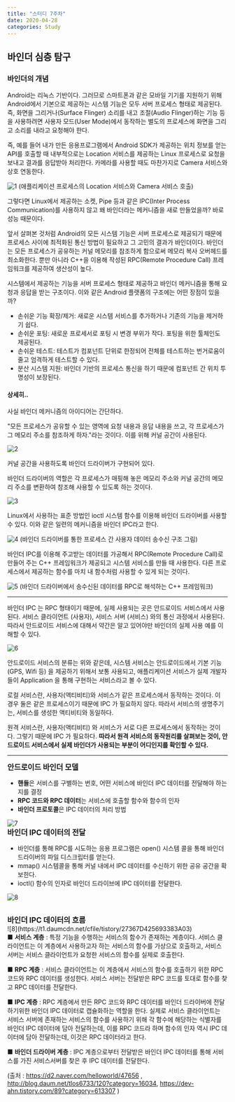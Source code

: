 ```yaml
---
title: "스터디 7주차"
date: 2020-04-28
categories: Study
---
```


## 바인더 심층 탐구

### 바인더의 개념

Android는 리눅스 기반이다. 그러므로 스마트폰과 같은 모바일 기기를 지원하기 위해 Android에서 기본으로 제공하는 시스템 기능은 모두 서버 프로세스 형태로 제공된다.
즉, 화면을 그리거나(Surface Flinger) 소리를 내고 조절(Audio Flinger)하는 기능 등을 사용하려면 사용자 모드(User Mode)에서 동작하는 별도의 프로세스에 화면을 그리고 소리를 내라고 요청해야 한다.

즉, 예를 들어 내가 만든 응용프로그램에서 Android SDK가 제공하는 위치 정보를 얻는 API를 호출할 때 내부적으로는 Location 서비스를 제공하는 Linux 프로세스로 요청을 보내고 결과를 응답받아 처리한다. 카메라를 사용할 때도 마찬가지로 Camera 서비스와 상호 연동한다.

![1](https://d2.naver.com/content/images/2015/06/helloworld-47656-4.png)
(애플리케이션 프로세스의 Location 서비스와 Camera 서비스 호출)

그렇다면 Linux에서 제공하는 소켓, Pipe 등과 같은 IPC(Inter Process Communication)를 사용하지 않고 왜 바인더라는 메커니즘을 새로 만들었을까? 바로 성능 때문이다.

앞서 살펴본 것처럼 Android의 모든 시스템 기능은 서버 프로세스로 제공되기 때문에 프로세스 사이에 최적화된 통신 방법이 필요하고 그 고민의 결과가 바인더이다. 바인더는 모든 프로세스가 공유하는 커널 메모리를 참조하게 함으로써 메모리 복사 오버헤드를 최소화한다. 뿐만 아니라 C++을 이용해 작성된 RPC(Remote Procedure Call) 프레임워크를 제공하여 생산성이 높다.

시스템에서 제공하는 기능을 서버 프로세스 형태로 제공하고 바인더 메커니즘을 통해 요청과 응답을 받는 구조이다. 이와 같은 Android 플랫폼의 구조에는 어떤 장점이 있을까?

- 손쉬운 기능 확장/제거: 새로운 시스템 서비스를 추가하거나 기존의 기능을 제거하기 쉽다.
- 손쉬운 포팅: 새로운 프로세서로 포팅 시 변경 부위가 작다. 포팅을 위한 툴체인도 제공된다.
- 손쉬운 테스트: 테스트가 컴포넌트 단위로 한정되어 전체를 테스트하는 번거로움이 줄고 엄격하게 테스트할 수 있다.
- 분산 시스템 지원: 바인더 기반의 프로세스 통신을 하기 때문에 컴포넌트 간 위치 투명성이 보장된다.

#### 상세히..

사실 바인더 메커니즘의 아이디어는 간단하다.

"모든 프로세스가 공유할 수 있는 영역에 요청 내용과 응답 내용을 쓰고, 각 프로세스가 그 메모리 주소를 참조하게 하자."라는 것이다. 이를 위해 커널 공간이 사용된다.

![2](https://d2.naver.com/content/images/2015/06/helloworld-47656-6.png)

커널 공간을 사용하도록 바인더 드라이버가 구현되어 있다.

바인더 드라이버의 역할은 각 프로세스가 매핑해 놓은 메모리 주소와 커널 공간의 메모리 주소를 변환하여 참조해 사용할 수 있도록 하는 것이다.

![3](https://d2.naver.com/content/images/2015/06/helloworld-47656-7.png)

Linux에서 사용하는 표준 방법인 ioctl 시스템 함수를 이용해 바인더 드라이버를 사용할 수 있다. 이와 같은 일련의 메커니즘을 바인더 IPC라고 한다.

![4](https://d2.naver.com/content/images/2015/06/helloworld-47656-8.png)
(바인더 드라이버를 통한 프로세스 간 사용자 데이터 송수신 구조 그림)

바인더 IPC를 이용해 주고받는 데이터를 가공해서 RPC(Remote Procedure Call)로 만들어 주는 C++ 프레임워크가 제공되고 시스템 서비스를 만들 때 사용한다. 다른 프로세스에서 제공하는 함수를 마치 내 함수처럼 사용할 수 있게 되는 것이다.

![5](https://d2.naver.com/content/images/2015/06/helloworld-47656-9.png)
(바인더 드라이버에서 송수신된 데이터를 RPC로 해석하는 C++ 프레임워크)

- - -

 바인더 IPC 는 RPC 형태이기 때문에, 실제 사용되는 곳은 안드로이드 서비스에서 사용된다. 서비스 클라이언트 (사용자), 서비스 서버 (서비스) 와의 통신 과정에서 사용된다. 따라서 안드로이드 서비스에 대해서 약간은 알고 있어야만 바인더의 실제 사용 예를 이해할 수 있다.

![6](https://t1.daumcdn.net/cfile/tistory/213E0850568F5CA234)

안드로이드 서비스의 분류는 위와 같은데, 시스템 서비스는 안드로이드에서 기본 기능 (GPS, Wifi 등) 을 제공하기 위해서 보통 사용되고, 애플리케이션 서비스가 실제 개발자들이 Application 을 통해 구현하는 서비스라고 볼 수 있다.

로컬 서비스란, 사용자(액티비티)와 서비스가 같은 프로세스에서 동작하는 것이다. 이 경우 둘은 같은 프로세스이기 때문에 IPC 가 필요하지 않다. 따라서 서비스의 생명주기는, 서비스를 생성한 액티비티와 동일하다.

원격 서비스란, 사용자(액티비티) 와 서비스가 서로 다른 프로세스에서 동작하는 것이다. 그렇기 때문에 IPC 가 필요하다.
<b>따라서 원격 서비스의 동작원리를 살펴보는 것이, 안드로이드 서비스에서 실제 바인더가 사용되는 부분이 어디인지를 확인할 수 있다.</b>
_ _ _

<b><big>안드로이드 바인더 모델</big></b>

- <b>핸들</b>은 서비스를 구별하는 번호, 어떤 서비스에 바인더 IPC 데이터를 전달해야 하는지를 결정
- <b>RPC 코드와 RPC 데이터</b>는 서비스에 호출할 함수와 함수의 인자
- <b>바인더 프로토콜</b>은 IPC 데이터의 처리 방법

![7](https://t1.daumcdn.net/cfile/tistory/2433644B568FC3972C)
<br>
<b><big> 바인더 IPC 데이터의 전달</big></b>

- 바인더를 통해 RPC를 시도하는 응용 프로그램은 open() 시스템 콜을 통해 바인더 드라이버의 파일 디스크립터를 얻는다.
- mmap() 시스템콜을 통해 커널 내에서 IPC 데이터를 수신하기 위한 공유 공간을 확보한다.
- ioctl() 함수의 인자로 바인더 드라이브에 IPC 데이터를 전달한다.

![8](https://t1.daumcdn.net/cfile/tistory/217FD5375693352C14)

<br>
<b><big> 바인더 IPC 데이터의 흐름</big></b>
<br>
![8](https://t1.daumcdn.net/cfile/tistory/27367D425693383A03)

<br>
■ <b>서비스 계층</b> : 특정 기능을 수행하는 서비스의 함수가 존재하는 계층이다. 서비스 클라이언트는 이 계층에서 사용하고자 하는 서비스의 함수를 가상으로 호출하고, 서비스 서버는 서비스 클라이언트가 요청한 서비스의 함수를 실제로 호출한다.

■ <b>RPC 계층</b> : 서비스 클라이언트는 이 계층에서 서비스의 함수를 호출하기 위한 RPC 코드와 RPC 데이터를 생성한다. 서비스 서버는 전달받은 RPC 코드를 토대로 함수를 찾고 RPC 데이터를 전달한다.

■ <b>IPC 계층</b> : RPC 계층에서 만든 RPC 코드와 RPC 데이터를 바인더 드라이버에 전달하기위한 바인더 IPC 데이터로 캡슐화하는 역할을 한다. 실제로 서비스 클라이언트는 서비스 서버에 존재하는 서비스의 함수를 사용하기 위해 각 함수에 해당하는 식별자를 바인더 IPC 데이터에 담아 전달하는데, 이를 RPC 코드라 하며 함수의 인자 역시 IPC 데이터에 담아 전달하는데, 이것은 RPC 데이터라고 한다.

■ <b>바인더 드라이버 계층</b> : IPC 계층으로부터 전달받은 바인더 IPC 데이터를 통해 서비스를 가진 서비스서버를 찾은 후 IPC 데이터를 전달한다.

(출처 : https://d2.naver.com/helloworld/47656 , http://blog.daum.net/tlos6733/120?category=16034,
https://dev-ahn.tistory.com/89?category=613307 )